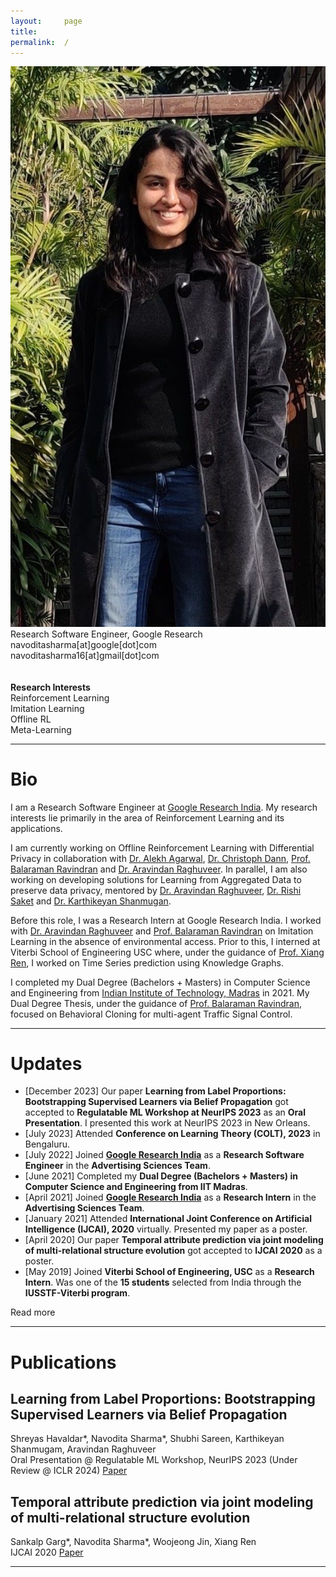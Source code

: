 ```yaml
---
layout:     page
title:
permalink:  /
---
```


<div class="row">
    <div class="col-sm-4 col-xs-8">
        <img src="/img/navs.jpg">
    </div>
    <div class="col-sm-6 col-xs-12" style="margin-bottom: 0;">
        Research Software Engineer, Google Research<br>
        navoditasharma[at]google[dot]com<br>
        navoditasharma16[at]gmail[dot]com<br>
        <br>
        <br>
        <b>Research Interests</b>
        <br>
        Reinforcement Learning
        <br>
        Imitation Learning
        <br>
        Offline RL
        <br>
        Meta-Learning
    </div>
</div>
<hr>


<a name="/bio"></a>
# Bio

I am a Research Software Engineer at [Google Research India](https://research.google/locations/india/). My research interests lie primarily in the area of Reinforcement Learning and its applications.

I am currently working on Offline Reinforcement Learning with Differential Privacy in collaboration with [Dr. Alekh Agarwal](https://alekhagarwal.net), [Dr. Christoph Dann](https://cdann.net), [Prof. Balaraman Ravindran](http://www.cse.iitm.ac.in/~ravi/) and [Dr. Aravindan Raghuveer](https://research.google/people/107631/). In parallel, I am also working on developing solutions for Learning from Aggregated Data to preserve data privacy, mentored by [Dr. Aravindan Raghuveer](https://research.google/people/107631/), [Dr. Rishi Saket](https://research.google/people/107857/) and [Dr. Karthikeyan Shanmugan](https://research.google/people/KarthikeyanShanmugam/). 

Before this role, I was a Research Intern at Google Research India. I worked with [Dr. Aravindan Raghuveer](https://research.google/people/107631/) and [Prof. Balaraman Ravindran](http://www.cse.iitm.ac.in/~ravi/) on Imitation Learning in the absence of environmental access. Prior to this, I interned at Viterbi School of Engineering USC where, under the guidance of [Prof. Xiang Ren](https://shanzhenren.github.io), I worked on Time Series prediction using Knowledge Graphs.

I completed my Dual Degree (Bachelors + Masters) in Computer Science and Engineering from [Indian Institute of Technology, Madras](https://www.iitm.ac.in) in 2021. My Dual Degree Thesis, under the guidance of [Prof. Balaraman Ravindran](http://www.cse.iitm.ac.in/~ravi/), focused on Behavioral Cloning for multi-agent Traffic Signal Control.

---

<a name="/news"></a>
# Updates
- [December 2023] Our paper **Learning from Label Proportions: Bootstrapping Supervised Learners via Belief Propagation** got accepted to **Regulatable ML Workshop at NeurIPS 2023** as an **Oral Presentation**. I presented this work at NeurIPS 2023 in New Orleans.
- [July 2023] Attended **Conference on Learning Theory (COLT), 2023** in Bengaluru.
- [July 2022] Joined [**Google Research India**](https://research.google/locations/india/) as a **Research Software Engineer** in the **Advertising Sciences Team**.
- [June 2021] Completed my **Dual Degree (Bachelors + Masters) in Computer Science and Engineering from IIT Madras**.
- [April 2021] Joined [**Google Research India**](https://research.google/locations/india/) as a **Research Intern** in the **Advertising Sciences Team**. 
- [January 2021] Attended **International Joint Conference on Artificial Intelligence (IJCAI), 2020** virtually. Presented my paper as a poster.
- [April 2020] Our paper **Temporal attribute prediction via joint modeling of multi-relational structure evolution** got accepted to **IJCAI 2020** as a poster.
- [May 2019] Joined **Viterbi School of Engineering, USC** as a **Research Intern**. Was one of the **15 students** selected from India through the **IUSSTF-Viterbi program**.

<div id="read-more-button">
    <a nohref>Read more</a>
</div>

<hr>


<a name="/publications"></a>
# Publications

<a name="/youdescribe-descriptions-1"></a>
<h2 class="pubt">Learning from Label Proportions: Bootstrapping Supervised Learners via Belief Propagation</h2>
<p class="pubd">
    <span class="authors">Shreyas Havaldar*, Navodita Sharma*, Shubhi Sareen, Karthikeyan Shanmugam, Aravindan Raghuveer </span> <br>
    <span class="conf">Oral Presentation @ Regulatable ML Workshop, NeurIPS 2023 (Under Review @ ICLR 2024)</span> <span class="links">
        <a target="_blank" href="https://arxiv.org/pdf/2310.08056.pdf">Paper</a>
    </span>
</p>
<!-- <img src="/img/aamas.png"> -->
<!-- <hr> -->

<a name="/youdescribe-descriptions-1"></a>
<h2 class="pubt">Temporal attribute prediction via joint modeling of multi-relational structure evolution</h2>
<p class="pubd">
    <span class="authors">Sankalp Garg*, Navodita Sharma*, Woojeong Jin, Xiang Ren</span><br> 
    <span class="conf">IJCAI 2020</span>  <span class="links">
        <a target="_blank" href="https://www.ijcai.org/Proceedings/2020/0386.pdf">Paper</a>
    </span>
</p>

<script src="/js/jquery.min.js"></script>
<script type="text/javascript">
    $('ul:gt(0) li:gt(6)').hide();
    $('#read-more-button > a').click(function() {
        $('ul:gt(0) li:gt(6)').show();
        $('#read-more-button').hide();
    });
</script>

---
